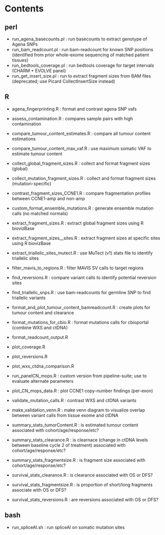 # Contents
## perl
- run_agena_basecounts.pl : run basecounts to extract genotype of Agena SNPs
- run_bam_readcount.pl : run bam-readcount for known SNP positions (identified from prior whole-exome sequencing of matched patient tissues)
- run_bedtools_coverage.pl : run bedtools coverage for target intervals (CHARM + EVOLVE panel)
- run_get_insert_size.pl : run to extract fragment sizes from BAM files (deprecated; use Picard CollectInsertSize instead)

## R
- agena_fingerprinting.R : format and contrast agena SNP vafs
- assess_contamination.R : compares sample pairs with high contamination
- compare_tumour_content_estimates.R : compare all tumour content estimations
- compare_tumour_content_max_vaf.R : use maximum somatic VAF to estimate tumour content
- collect_global_fragment_sizes.R : collect and format fragment sizes (global)
- collect_mutation_fragment_sizes.R : collect and format fragment sizes (mutation-specific)
- contrast_fragment_sizes_CCNE1.R : compare fragmentation profiles between CCNE1-amp and non-amp
- custom_format_ensemble_mutations.R : generate ensemble mutation calls (no matched normals)
- extract_fragment_sizes.R : extract global fragment sizes using R biovizBase
- extract_fragment_sizes__sites.R : extract fragment sizes at specific sites using R biovizBase
- extract_triallelic_sites_mutect.R : use MuTect (v1) stats file to identify triallelic sites
- filter_mavis_to_regions.R : filter MAVIS SV calls to target regions
- find_reversions.R : compare variant calls to identify potential reversion sites
- find_triallelic_snps.R : use bam-readcounts for germline SNP to find triallelic variants
- format_and_plot_tumour_content_bamreadcount.R : create plots for tumour content and clearance
- format_mutations_for_cbio.R : format mutations calls for cbioportal (combine WXS and ctDNA)
- format_readcount_output.R
- plot_coverage.R
- plot_reversions.R
- plot_wxs_ctdna_comparison.R

- run_panelCN_mops.R : custom version from pipeline-suite; use to evaluate alternate parameters
- plot_CN_mops_data.R : plot CCNE1 copy-number findings (per-exon)

- validate_mutation_calls.R : contrast WXS and ctDNA variants
- make_validation_venn.R : make venn diagram to visualize overlap between variant calls from tissue exome and ctDNA

- summary_stats_tumorContent.R : is estimated tumour content associated with cohort/age/response/etc?
- summary_stats_clearance.R : is clearnace (change in ctDNA levels between baseline cycle 2 of treatment) associated with cohort/age/response/etc?
- summary_stats_fragmentsize.R : is fragment size associated with cohort/age/response/etc?
- survival_stats_clearance.R : is clearance associated with OS or DFS?
- survival_stats_fragmentsize.R : is proportion of short/long fragments associate with OS or DFS?
- survival_stats_reversions.R : are reversions associated with OS or DFS?

## bash
- run_spliceAI.sh : run spliceAI on somatic mutation sites
